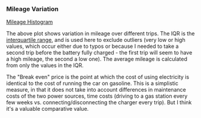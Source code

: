 

### Mileage Variation

[Mileage Histogram](Mileage.png)

The above plot shows variation in mileage over different trips. The
IQR is the [interquartile range][IQR], and is used here to exclude
outliers (very low or high values, which occur either due to typos or
because I needed to take a second trip before the battery fully
charged - the first trip will seem to have a high mileage, the second
a low one). The average mileage is calculated from only the values in
the IQR.

The "Break even" price is the point at which the cost of using
electricity is identical to the cost of running the car on
gasoline. This is a simplistic measure, in that it does not take into
account differences in maintenance costs of the two power sources,
time costs (driving to a gas station every few weeks
vs. connecting/disconnecting the charger every trip). But I think it's
a valuable comparative value.

[IQR]: https://en.wikipedia.org/wiki/Interquartile_range
